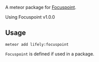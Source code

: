 A meteor package for [Focuspoint](https://github.com/lifelynl/focuspoint).

Using Focuspoint v1.0.0


## Usage

```
meteor add lifely:focuspoint
```

`Focuspoint` is defined if used in a package.
